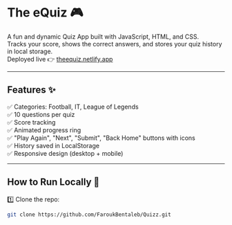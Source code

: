 # The eQuiz 🎮

A fun and dynamic Quiz App built with JavaScript, HTML, and CSS.  
Tracks your score, shows the correct answers, and stores your quiz history in local storage.  
Deployed live 👉 [theequiz.netlify.app](https://theequiz.netlify.app/)

---

## Features ✨

✅ Categories: Football, IT, League of Legends  
✅ 10 questions per quiz  
✅ Score tracking  
✅ Animated progress ring  
✅ "Play Again", "Next", "Submit", "Back Home" buttons with icons  
✅ History saved in LocalStorage  
✅ Responsive design (desktop + mobile)

---

## How to Run Locally 🚀

1️⃣ Clone the repo:

```bash
git clone https://github.com/FaroukBentaleb/Quizz.git
```
